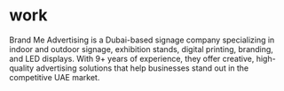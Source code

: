# work
Brand Me Advertising is a Dubai-based signage company specializing in indoor and outdoor signage, exhibition stands, digital printing, branding, and LED displays. With 9+ years of experience, they offer creative, high-quality advertising solutions that help businesses stand out in the competitive UAE market. 
